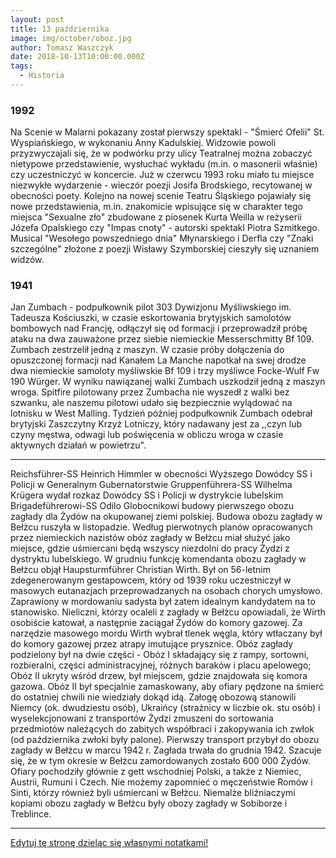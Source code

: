 ```yaml
---
layout: post
title: 13 października
image: img/october/oboz.jpg
author: Tomasz Waszczyk
date: 2018-10-13T10:00:00.000Z
tags:
  - Historia
---
```


### 1992

Na Scenie w Malarni pokazany został pierwszy spektakl - "Śmierć Ofelii" St. Wyspiańskiego, w wykonaniu Anny Kadulskiej. Widzowie powoli przyzwyczajali się, że w podwórku przy ulicy Teatralnej można zobaczyć nietypowe przedstawienie, wysłuchać wykładu (m.in. o masonerii właśnie) czy uczestniczyć w koncercie. Już w czerwcu 1993 roku miało tu miejsce niezwykłe wydarzenie - wieczór poezji Josifa Brodskiego, recytowanej w obecności poety. Kolejno na nowej scenie Teatru Śląskiego pojawiały się nowe przedstawienia, m.in. znakomicie wpisujące się w charakter tego miejsca "Sexualne zło" zbudowane z piosenek Kurta Weilla w reżyserii Józefa Opalskiego czy "Impas cnoty" - autorski spektakl Piotra Szmitkego. Musical "Wesołego powszedniego dnia" Młynarskiego i Derfla czy "Znaki szczególne" złożone z poezji Wisławy Szymborskiej cieszyły się uznaniem widzów.

### 1941

Jan Zumbach - podpułkownik pilot 303 Dywizjonu Myśliwskiego im. Tadeusza Kościuszki, w czasie eskortowania brytyjskich samolotów bombowych nad Francję, odłączył się od formacji i przeprowadził próbę ataku na dwa zauważone przez siebie niemieckie Messerschmitty Bf 109. Zumbach zestrzelił jedną z maszyn. W czasie próby dołączenia do opuszczonej formacji nad Kanałem La Manche napotkał na swej drodze dwa niemieckie samoloty myśliwskie Bf 109 i trzy myśliwce Focke-Wulf Fw 190 Würger. W wyniku nawiązanej walki Zumbach uszkodził jedną z maszyn wroga. Spitfire pilotowany przez Zumbacha nie wyszedł z walki bez szwanku, ale naszemu pilotowi udało się bezpiecznie wylądować na lotnisku w West Malling. Tydzień później podpułkownik Zumbach odebrał brytyjski Zaszczytny Krzyż Lotniczy, który nadawany jest za ,,czyn lub czyny męstwa, odwagi lub poświęcenia w obliczu wroga w czasie aktywnych działań w powietrzu".

---

Reichsführer-SS Heinrich Himmler w obecności Wyższego Dowódcy SS i Policji w Generalnym Gubernatorstwie Gruppenführera-SS Wilhelma Krügera wydał rozkaz Dowódcy SS i Policji w dystrykcie lubelskim Brigadeführerowi-SS Odilo Globocnikowi budowy pierwszego obozu zagłady dla Żydów na okupowanej ziemi polskiej. Budowa obozu zagłady w Bełżcu ruszyła w listopadzie. Według pierwotnych planów opracowanych przez niemieckich nazistów obóz zagłady w Bełżcu miał służyć jako miejsce, gdzie uśmiercani będą wszyscy niezdolni do pracy Żydzi z dystryktu lubelskiego. W grudniu funkcję komendanta obozu zagłady w Bełżcu objął Haupsturmführer Christian Wirth. Był on 56-letnim zdegenerowanym gestapowcem, który od 1939 roku uczestniczył w masowych eutanazjach przeprowadzanych na osobach chorych umysłowo. Zaprawiony w mordowaniu sadysta był zatem idealnym kandydatem na to stanowisko. Nieliczni, którzy ocaleli z zagłady w Bełżcu opowiadali, że Wirth osobiście katował, a następnie zaciągał Żydów do komory gazowej. Za narzędzie masowego mordu Wirth wybrał tlenek węgla, który wtłaczany był do komory gazowej przez atrapy imutujące prysznice. Obóz zagłady podzielony był na dwie części - Obóz I składający się z rampy, sortowni, rozbieralni, części administracyjnej, różnych baraków i placu apelowego; Obóz II ukryty wśród drzew, był miejscem, gdzie znajdowała się komora gazowa. Obóz II był specjalnie zamaskowany, aby ofiary pędzone na śmierć do ostatniej chwili nie wiedziały dokąd idą. Załogę obozową stanowili Niemcy (ok. dwudziestu osób), Ukraińcy (strażnicy w liczbie ok. stu osób) i wyselekcjonowani z transportów Żydzi zmuszeni do sortowania przedmiotów należących do zabitych współbraci i zakopywania ich zwłok (od października zwłoki były palone). Pierwszy transport przybył do obozu zagłady w Bełżcu w marcu 1942 r. Zagłada trwała do grudnia 1942. Szacuje się, że w tym okresie w Bełżcu zamordowanych zostało 600 000 Żydów. Ofiary pochodziły głównie z gett wschodniej Polski, a także z Niemiec, Austrii, Rumuni i Czech. Nie możemy zapomnieć o męczeństwie Romów i Sinti, którzy również byli uśmiercani w Bełżcu. Niemalże bliźniaczymi kopiami obozu zagłady w Bełżcu były obozy zagłady w Sobiborze i Treblince.

---

<a href="https://github.com/TomaszWaszczyk/historia.waszczyk.com/edit/master/src/content/october-13.md" target="_blank">Edytuj tę stronę dzieląc się własnymi notatkami!</a>
